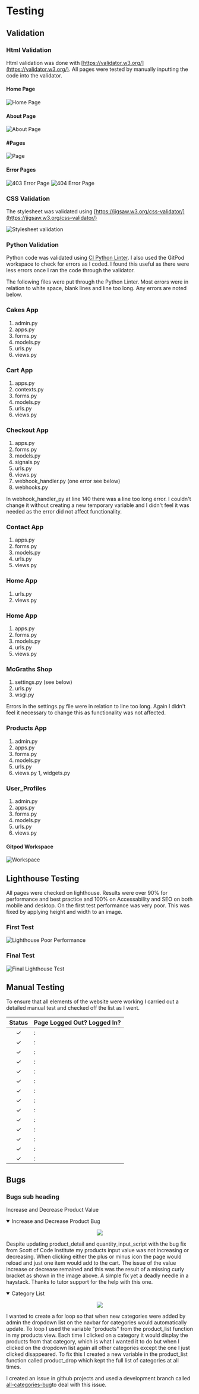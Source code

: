 # Testing

## Validation

### Html Validation

Html validation was done with [https://validator.w3.org/](https://validator.w3.org/). All pages were tested by manually inputting the code into the validator.



#### **Home Page**

![Home Page](#)

#### **About Page**

![About Page](#)

#### **#Pages**

![Page](#)

#### **Error Pages**
![403 Error Page](#)
![404 Error Page](#)


### CSS Validation

The stylesheet was validated using [https://jigsaw.w3.org/css-validator/](https://jigsaw.w3.org/css-validator/)

![Stylesheet validation](#)


### Python Validation

Python code was validated using [CI Python Linter](https://pep8ci.herokuapp.com/).  I also used the GitPod workspace to check for errors as I coded.  I found this useful as there were less errors once I ran the code through the validator.

The following files were put through the Python Linter.  Most errors were in relation to white space, blank lines and line too long.  Any errors are noted below.

### Cakes App

1. admin.py
1. apps.py
1. forms.py
1. models.py
1. urls.py
1. views.py

### Cart App

1. apps.py
1. contexts.py
1. forms.py
1. models.py
1. urls.py
1. views.py

### Checkout App

1. apps.py
1. forms.py
1. models.py
1. signals.py
1. urls.py
1. views.py
1. webhook_handler.py (one error see below)
1. webhooks.py

In webhook_handler_py at line 140 there was a line too long error.  I couldn't change it without creating a new temporary variable and I didn't feel it was needed as the error did not affect functionality.

### Contact App

1. apps.py
1. forms.py
1. models.py
1. urls.py
1. views.py

### Home App

1. urls.py
1. views.py

### Home App

1. apps.py
1. forms.py
1. models.py
1. urls.py
1. views.py

### McGraths Shop

1. settings.py (see below)
1. urls.py
1. wsgi.py

Errors in the settings.py file were in relation to line too long.  Again I didn't feel it necessary to change this as functionality was not affected.

### Products App

1. admin.py
1. apps.py
1. forms.py
1. models.py
1. urls.py
1. views.py
1, widgets.py

### User_Profiles

1. admin.py
1. apps.py
1. forms.py
1. models.py
1. urls.py
1. views.py

#### Gitpod Workspace

![Workspace](#)


## Lighthouse Testing

All pages were checked on lighthouse.  Results were over 90% for performance and best practice and 100% on Accessability and SEO on both mobile and desktop.  On the first test performance was very poor.  This was fixed by applying height and width to an image.


### **First Test**

![Lighthouse Poor Performance](#)

### **Final Test**

![Final Lighthouse Test](#)


## Manual Testing

To ensure that all elements of the website were working I carried out a detailed manual test and checked off the list as I went.

| Status | **Page Logged Out? Logged In?**
|:-------:|:--------|
| &check; |:
| &check; |:
| &check; |:
| &check; |:
| &check; |:
| &check; |:
| &check; |:
| &check; |:
| &check; |:
| &check; |:
| &check; |:
| &check; |:
| &check; |:
| &check; |:


## Bugs

### Bugs sub heading

Increase and Decrease Product Value

<details open>
<summary>Increase and Decrease Product Bug</summary>
<p align="center"><img src="https://res.cloudinary.com/rockymiss/image/upload/v1670880846/mcgraths/missing-bracket_wcp7od.png"></p>

Despite updating product_detail and quantity_input_script with the bug fix from Scott of Code Institute my products input value was not increasing or decreasing.  When clicking either the plus or minus icon the page would reload and just one item would add to the cart. The issue of the value increase or decrease remained and this was the result of a missing curly bracket as shown in the image above.  A simple fix yet a deadly needle in a haystack.  Thanks to tutor support for the help with this one.  
</details>

<details open>
<summary>Category List</summary>
<p align="center"><img src="https://res.cloudinary.com/rockymiss/image/upload/v1676152671/mcgraths/category_list_wrong_lkw07u.png"></p>

I wanted to create a for loop so that when new categories were added by admin the dropdown list on the navbar for categories would automatically update. To loop I used the variable "products" from the product_list function in my products view.  Each time I clicked on a category it would display the products from that category, which is what I wanted it to do but when I clicked on the dropdown list again all other categories except the one I just clicked disappeared.  To fix this I created a new variable in the product_list function called product_drop which kept the full list of categories at all times.

I created an issue in github projects and used a development branch called [all-categories-bug](https://github.com/rockymiss/mcrocks-shop/issues/61 )to deal with this issue.  
</details>
